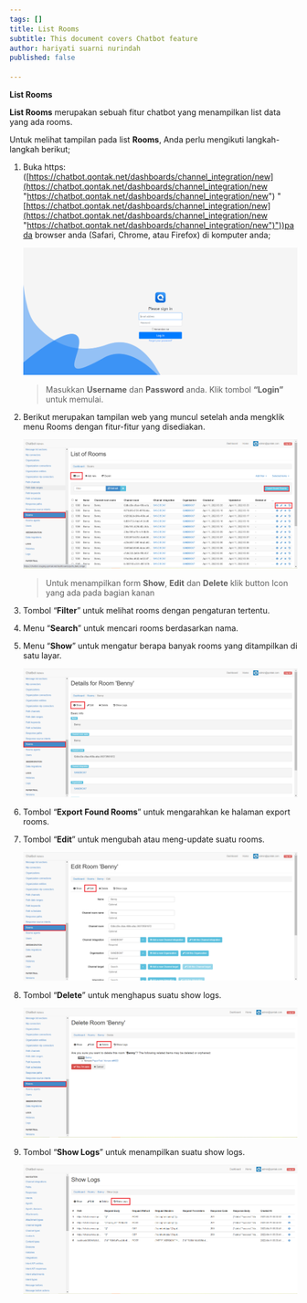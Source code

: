 ```yaml
---
tags: []
title: List Rooms
subtitle: This document covers Chatbot feature
author: hariyati suarni nurindah
published: false

---
```

**List Rooms**

**List Rooms** merupakan sebuah fitur chatbot yang menampilkan list data yang ada rooms.

Untuk melihat tampilan pada list **Rooms**, Anda perlu mengikuti langkah-langkah berikut;

1. Buka https: ([https://chatbot.qontak.net/dashboards/channel_integration/new](https://chatbot.qontak.net/dashboards/channel_integration/new "https://chatbot.qontak.net/dashboards/channel_integration/new") "[https://chatbot.qontak.net/dashboards/channel_integration/new](https://chatbot.qontak.net/dashboards/channel_integration/new "https://chatbot.qontak.net/dashboards/channel_integration/new")"))pada browser anda (Safari, Chrome, atau Firefox) di komputer anda;

   ![](/uploads/channell.PNG)

   > Masukkan **Username** dan **Password** anda. Klik tombol **“Login”** untuk memulai.
2. Berikut merupakan tampilan web yang muncul setelah anda mengklik menu Rooms dengan fitur-fitur yang disediakan.

   ![](/uploads/rooms1.PNG)

   > Untuk menampilkan form **Show**, **Edit** dan **Delete** klik button Icon yang ada pada bagian kanan
3. Tombol “**Filter**” untuk melihat rooms  dengan pengaturan tertentu.
4. Menu “**Search**” untuk mencari rooms  berdasarkan nama.
5. Menu “**Show**” untuk mengatur berapa banyak rooms  yang ditampilkan di satu layar.

   ![](/uploads/rooms2-2.PNG)
6. Tombol “**Export Found Rooms**” untuk mengarahkan ke halaman export rooms.
7. Tombol “**Edit**” untuk mengubah atau meng-update suatu rooms.

   ![](/uploads/rooms3.PNG)
8. Tombol “**Delete**” untuk menghapus suatu show logs.

   ![](/uploads/rooms4.PNG)
9. Tombol “**Show Logs**” untuk menampilkan suatu show logs.

   ![](/uploads/rooms5.PNG)
